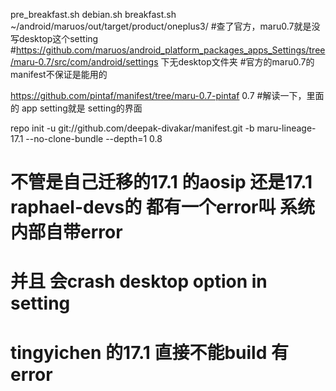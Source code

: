 pre_breakfast.sh
debian.sh
breakfast.sh
~/android/maruos/out/target/product/oneplus3/
#查了官方，maru0.7就是没写desktop这个setting
#https://github.com/maruos/android_platform_packages_apps_Settings/tree/maru-0.7/src/com/android/settings
下无desktop文件夹
#官方的maru0.7的manifest不保证是能用的

https://github.com/pintaf/manifest/tree/maru-0.7-pintaf
0.7
#解读一下，里面的 app setting就是 setting的界面


repo init -u git://github.com/deepak-divakar/manifest.git -b maru-lineage-17.1 --no-clone-bundle --depth=1
0.8

# 不管是自己迁移的17.1 的aosip 还是17.1 raphael-devs的 都有一个error叫 系统内部自带error
# 并且 会crash desktop option in setting

# tingyichen 的17.1 直接不能build 有error

